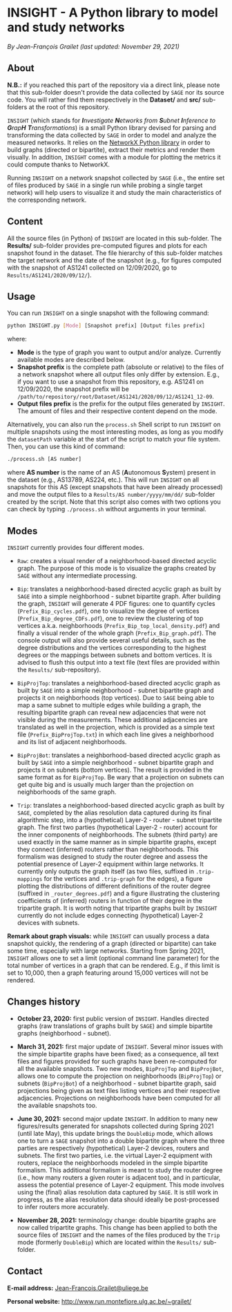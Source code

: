 # INSIGHT - A Python library to model and study networks

*By Jean-François Grailet (last updated: November 29, 2021)*

## About

**N.B.:** if you reached this part of the repository via a direct link, please note that this 
sub-folder doesn't provide the data collected by `SAGE` nor its source code. You will rather find 
them respectively in the **Dataset/** and **src/** sub-folders at the root of this repository.

`INSIGHT` (which stands for _**I**nvestigate **N**etworks from **S**ubnet **I**nference to 
**G**rap**H** **T**ransformations_) is a small Python library devised for parsing and transforming 
the data collected by `SAGE` in order to model and analyze the measured networks. It relies on the 
[NetworkX Python library](https://networkx.org/) in order to build graphs (directed or bipartite), 
extract their metrics and render them visually. In addition, `INSIGHT` comes with a module for 
plotting the metrics it could compute thanks to NetworkX.

Running `INSIGHT` on a network snapshot collected by `SAGE` (i.e., the entire set of files 
produced by `SAGE` in a single run while probing a single target network) will help users to 
visualize it and study the main characteristics of the corresponding network.

## Content

All the source files (in Python) of `INSIGHT` are located in this sub-folder. The **Results/** 
sub-folder provides pre-computed figures and plots for each snapshot found in the dataset. The 
file hierarchy of this sub-folder matches the target network and the date of the snapshot (e.g., 
for figures computed with the snapshot of AS1241 collected on 12/09/2020, go to 
`Results/AS1241/2020/09/12/`).

## Usage

You can run `INSIGHT` on a single snapshot with the following command:

```sh
python INSIGHT.py [Mode] [Snapshot prefix] [Output files prefix]
```

where:
* **Mode** is the type of graph you want to output and/or analyze. Currently available modes are 
  described below.
* **Snapshot prefix** is the complete path (absolute or relative) to the files of a network 
  snapshot where all output files only differ by extension. E.g., if you want to use a snapshot 
  from this repository, e.g. AS1241 on 12/09/2020, the snapshot prefix will be 
  `/path/to/repository/root/Dataset/AS1241/2020/09/12/AS1241_12-09`.
* **Output files prefix** is the prefix for the output files generated by `INSIGHT`. The amount of 
  files and their respective content depend on the mode.

Alternatively, you can also run the `process.sh` Shell script to run `INSIGHT` on multiple 
snapshots using the most interesting modes, as long as you modify the `datasetPath` variable at 
the start of the script to match your file system. Then, you can use this kind of command:

```sh
./process.sh [AS number]
```

where **AS number** is the name of an AS (**A**utonomous **S**ystem) present in the dataset (e.g., 
AS13789, AS224, etc.). This will run `INSIGHT` on all snapshots for this AS (except snapshots that 
have been already processed) and move the output files to a `Results/AS number/yyyy/mm/dd/` 
sub-folder created by the script. Note that this script also comes with two options you can check 
by typing `./process.sh` without arguments in your terminal.

## Modes

`INSIGHT` currently provides four different modes.

* `Raw`: creates a visual render of a neighborhood-based directed acyclic graph. The purpose of 
  this mode is to visualize the graphs created by `SAGE` without any intermediate processing.

* `Bip`: translates a neighborhood-based directed acyclic graph as built by `SAGE` into a simple 
  neighborhood - subnet bipartite graph. After building the graph, `INSIGHT` will generate 4 PDF 
  figures: one to quantify cycles (`Prefix_Bip_cycles.pdf`), one to visualize the degree of 
  vertices (`Prefix_Bip_degree_CDFs.pdf`), one to review the clustering of top vertices a.k.a. 
  neighborhoods (`Prefix_Bip_top_local_density.pdf`) and finally a visual render of the whole 
  graph (`Prefix_Bip_graph.pdf`). The console output will also provide several useful details, 
  such as the degree distributions and the vertices corresponding to the highest degrees or the 
  mappings between subnets and bottom vertices. It is advised to flush this output into a text 
  file (text files are provided within the `Results/` sub-repository).

* `BipProjTop`: translates a neighborhood-based directed acyclic graph as built by `SAGE` into a 
  simple neighborhood - subnet bipartite graph and projects it on neighborhoods (top vertices). 
  Due to `SAGE` being able to map a same subnet to multiple edges while building a graph, the 
  resulting bipartite graph can reveal new adjacencies that were not visible during the 
  measurements. These additional adjacencies are translated as well in the projection, which is 
  provided as a simple text file (`Prefix_BipProjTop.txt`) in which each line gives a neighborhood 
  and its list of adjacent neighborhoods.

* `BipProjBot`: translates a neighborhood-based directed acyclic graph as built by `SAGE` into a 
  simple neighborhood - subnet bipartite graph and projects it on subnets (bottom vertices). The 
  result is provided in the same format as for `BipProjTop`. Be wary that a projection on subnets 
  can get quite big and is usually much larger than the projection on neighborhoods of the same 
  graph.

* `Trip`: translates a neighborhood-based directed acyclic graph as built by `SAGE`, completed by 
  the alias resolution data captured during its final algorithmic step, into a (hypothetical) 
  Layer-2 - router - subnet tripartite graph. The first two parties (hypothetical Layer-2 - 
  router) account for the inner components of neighborhoods. The subnets (third party) 
  are used exactly in the same manner as in simple bipartite graphs, except they connect 
  (inferred) routers rather than neighborhoods. This formalism was designed to study the router 
  degree and assess the potential presence of Layer-2 equipment within large networks. It 
  currently only outputs the graph itself (as two files, suffixed in `.trip-mappings` for the 
  vertices and `.trip-graph` for the edges), a figure plotting the distributions of different 
  definitions of the router degree (suffixed in `_router_degrees.pdf`) and a figure illustrating 
  the clustering coefficients of (inferred) routers in function of their degree in the tripartite 
  graph. It is worth noting that tripartite graphs built by `INSIGHT` currently do not include 
  edges connecting (hypothetical) Layer-2 devices with subnets.

**Remark about graph visuals:** while `INSIGHT` can usually process a data snapshot quickly, the 
rendering of a graph (directed or bipartite) can take some time, especially with large networks. 
Starting from Spring 2021, `INSIGHT` allows one to set a limit (optional command line parameter) 
for the total number of vertices in a graph that can be rendered. E.g., if this limit is set to 
10,000, then a graph featuring around 15,000 vertices will not be rendered.

## Changes history

* **October 23, 2020:** first public version of `INSIGHT`. Handles directed graphs (raw 
  translations of graphs built by `SAGE`) and simple bipartite graphs (neighborhood - subnet).

* **March 31, 2021:** first major update of `INSIGHT`. Several minor issues with the simple 
  bipartite graphs have been fixed; as a consequence, all text files and figures provided for such 
  graphs have been re-computed for all the available snapshots. Two new modes, `BipProjTop` and 
  `BipProjBot`, allows one to compute the projection on neighborhoods (`BipProjTop`) or subnets 
  (`BipProjBot`) of a neighborhood - subnet bipartite graph, said projections being given as text 
  files listing vertices and their respective adjacencies. Projections on neighborhoods have been 
  computed for all the available snapshots too.

* **June 30, 2021:** second major update `INSIGHT`. In addition to many new figures/results 
  generated for snapshots collected during Spring 2021 (until late May), this update brings the 
  `DoubleBip` mode, which allows one to turn a `SAGE` snapshot into a double bipartite graph where 
  the three parties are respectively (hypothetical) Layer-2 devices, routers and subnets. The 
  first two parties, i.e. the virtual Layer-2 equipment with routers, replace the neighborhoods 
  modeled in the simple bipartite formalism. This additional formalism is meant to study the 
  router degree (i.e., how many routers a given router is adjacent too), and in particular, 
  assess the potential presence of Layer-2 equipment. This mode involves using the (final) alias 
  resolution data captured by `SAGE`. It is still work in progress, as the alias resolution data 
  should ideally be post-processed to infer routers more accurately.

* **November 28, 2021:** terminology change: double bipartite graphs are now called tripartite 
  graphs. This change has been applied to both the source files of `INSIGHT` and the names of the 
  files produced by the `Trip` mode (formerly `DoubleBip`) which are located within the `Results/` 
  sub-folder.

## Contact

**E-mail address:** Jean-Francois.Grailet@uliege.be

**Personal website:** http://www.run.montefiore.ulg.ac.be/~grailet/
